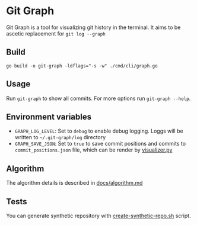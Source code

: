 # Git Graph
Git Graph is a tool for visualizing git history in the terminal.
It aims to be ascetic replacement for `git log --graph`


## Build
```
go build -o git-graph -ldflags="-s -w" ./cmd/cli/graph.go
```

## Usage
Run `git-graph` to show all commits. For more options run `git-graph --help`.


## Environment variables
- `GRAPH_LOG_LEVEL`: Set to `debug` to enable debug logging. Loggs will be written to `~/.git-graph/log` directory
- `GRAPH_SAVE_JSON`: Set to `true` to save commit positions and commits to `commit_positions.json` file, which can be render by [visualizer.py](./scripts/visualizer.py)


## Algorithm
The algorithm details is described in [docs/algorithm.md](./docs/algorithm.md)


## Tests
You can generate synthetic repository with [create-synthetic-repo.sh](./scripts/create-synthetic-repo.sh) script. 
